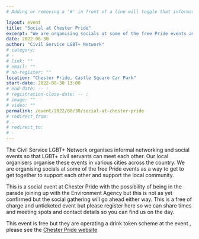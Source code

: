 ```yaml
---
# Adding or removing a '#' in front of a line will toggle that information off and on from being processed. 

layout: event
title: "Social at Chester Pride"
excerpt: "We are organising socials at some of the free Pride events as a way to get to get together to support each other and support the local community."
date: 2022-06-30
author: "Civil Service LGBT+ Network"
# category: 
# - 
# link: ""
# email: ""
# no-register: ""
location: "Chester Pride, Castle Square Car Park"
start-date: 2022-08-30 13:00
# end-date: -- :
# registration-close-date: -- :
# image: ""
# video: ""
permalink: /event/2022/08/30/social-at-chester-pride
# redirect_from: 
# - 
# redirect_to: 
# - 
---
```


The Civil Service LGBT+ Network organises informal networking and social events so that LGBT+ civil servants can meet each other. Our local organisers organise these events in various cities across the country.
We are organising socials at some of the free Pride events as a way to get to get together to support each other and support the local community.

This is a social event at Chester Pride with the possibility of being in the parade joining up with the Environment Agency but this is not as yet confirmed but the social gathering will go ahead either way.
This is a free of charge and unticketed event but please register here so we can share times and meeting spots and contact details so you can find us on the day.

This event is free but they are operating a drink token scheme at the event , please see the [Chester Pride website](https://www.tickettailor.com/events/chesterpride20161/716517)
